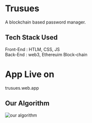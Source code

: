 # Trusues
A blockchain based password manager.  

## Tech Stack Used  
Front-End : HTLM, CSS, JS  
Back-End : web3, Ethereuim Block-chain  



# App Live on  
trusues.web.app

## Our Algorithm
![our algorithm](https://github.com/BahauddinAziz/trusues/blob/master/Assets/Trusues%20Algorithm.png)
